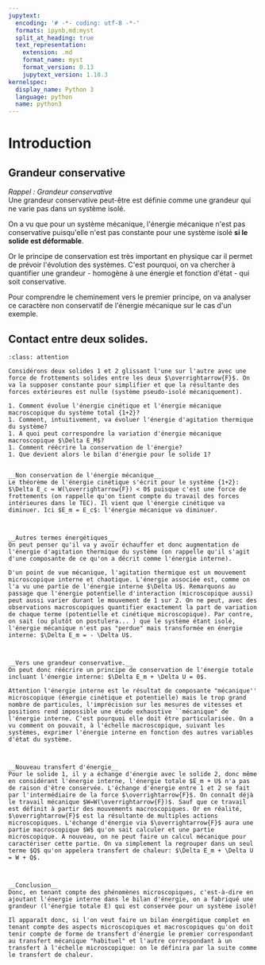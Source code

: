 ```yaml
---
jupytext:
  encoding: '# -*- coding: utf-8 -*-'
  formats: ipynb,md:myst
  split_at_heading: true
  text_representation:
    extension: .md
    format_name: myst
    format_version: 0.13
    jupytext_version: 1.10.3
kernelspec:
  display_name: Python 3
  language: python
  name: python3
---
```

# Introduction

## Grandeur conservative

_Rappel : Grandeur conservative_  
Une grandeur conservative peut-être est définie comme une grandeur qui ne varie pas dans un système isolé.



On a vu que pour un système mécanique, l'énergie mécanique n'est pas conservative puisqu'elle n'est pas constante pour une système isolé __si le solide est déformable__.

Or le principe de conservation est très important en physique car il permet de prévoir l'évolution des systèmes. C'est pourquoi, on va chercher à quantifier une grandeur - homogène à une énergie et fonction d'état - qui soit conservative.

Pour comprendre le cheminement vers le premier principe, on va analyser ce caractère non conservatif de l'énergie mécanique sur le cas d'un exemple.


## Contact entre deux solides.

````{admonition} Exercice 
:class: attention

Considérons deux solides 1 et 2 glissant l'une sur l'autre avec une force de frottements solides entre les deux $\overrightarrow{F}$. On va la supposer constante pour simplifier et que la résultante des forces extérieures est nulle (système pseudo-isolé mécaniquement).

1. Comment évolue l'énergie cinétique et l'énergie mécanique macroscopique du système total {1+2}? 
1. Comment, intuitivement, va évoluer l'énergie d'agitation thermique du système?
1. A quoi peut correspondre la variation d'énergie mécanique macroscopique $\Delta E_M$?
1. Comment réécrire la conservation de l'énergie?
1. Que devient alors le bilan d'énergie pour le solide 1?
````

````{dropdown} Démonstration

__Non conservation de l'énergie mécanique__  
Le théorème de l'énergie cinétique s'écrit pour le système {1+2}: $\Delta E_c = W(\overrightarrow{F}) < 0$ puisque c'est une force de frottements (on rappelle qu'on tient compte du travail des forces intérieures dans le TEC). Il vient que l'énergie cinétique va diminuer. Ici $E_m = E_c$: l'énergie mécanique va diminuer.



__Autres termes énergétiques__  
On peut penser qu'il va y avoir échauffer et donc augmentation de l'énergie d'agitation thermique du système (on rappelle qu'il s'agit d'une composante de ce qu'on a décrit comme l'énergie interne).

D'un point de vue mécanique, l'agitation thermique est un mouvement microscopique interne et chaotique. L'énergie associée est, comme on l'a vu une partie de l'énergie interne $\Delta U$. Remarquons au passage que l'énergie potentielle d'interaction (microscopique aussi) peut aussi varier durant le mouvement de 1 sur 2. On ne peut, avec des observations macroscopiques quantifier exactement la part de variation de chaque terme (potentielle et cinétique microscopique). Par contre, on sait (ou plutôt on postulera... ) que le système étant isolé, l'énergie mécanique n'est pas "perdue" mais transformée en énergie interne: $\Delta E_m = - \Delta U$.



__Vers une grandeur conservative.__  
On peut donc réécrire un principe de conservation de l'énergie totale incluant l'énergie interne: $\Delta E_m + \Delta U = 0$.

Attention l'énergie interne est le résultat de composante "mécanique'' microscopique (énergie cinétique et potentielle) mais le trop grand nombre de particules, l'imprécision sur les mesures de vitesses et positions rend impossible une étude exhaustive ``mécanique" de l'énergie interne. C'est pourquoi elle doit être particularisée. On a vu comment on pouvait, à l'échelle macroscopique, suivant les systèmes, exprimer l'énergie interne en fonction des autres variables d'état du système.



__Nouveau transfert d'énergie__  
Pour le solide 1, il y a échange d'énergie avec le solide 2, donc même en considérant l'énergie interne, l'énergie totale $E_m + U$ n'a pas de raison d'être conservée. L'échange d'énergie entre 1 et 2 se fait par l'intermédiaire de la force $\overrightarrow{F}$. On connaît déjà le travail mécanique $W=W(\overrightarrow{F})$. Sauf que ce travail est définit à partir des mouvements macroscopiques. Or en réalité, $\overrightarrow{F}$ est la résultante de multiples actions microscopiques. L'échange d'énergie via $\overrightarrow{F}$ aura une partie macroscopique $W$ qu'on sait calculer et une partie microscopique. A nouveau, on ne peut faire un calcul mécanique pour caractériser cette partie. On va simplement la regrouper dans un seul terme $Q$ qu'on appelera transfert de chaleur: $\Delta E_m + \Delta U = W + Q$.



__Conclusion__  
Donc, en tenant compte des phénomènes microscopiques, c'est-à-dire en ajoutant l'énergie interne dans le bilan d'énergie, on a fabriqué une grandeur (l'énergie totale E) qui est conservée pour un système isolé!

Il apparaît donc, si l'on veut faire un bilan énergétique complet en tenant compte des aspects microscopiques et macroscopiques qu'on doit tenir compte de forme de transfert d'énergie le premier correspondant au transfert mécanique "habituel" et l'autre correspondant à un transfert à l'échelle microscopique: on le définira par la suite comme le transfert de chaleur.

````

